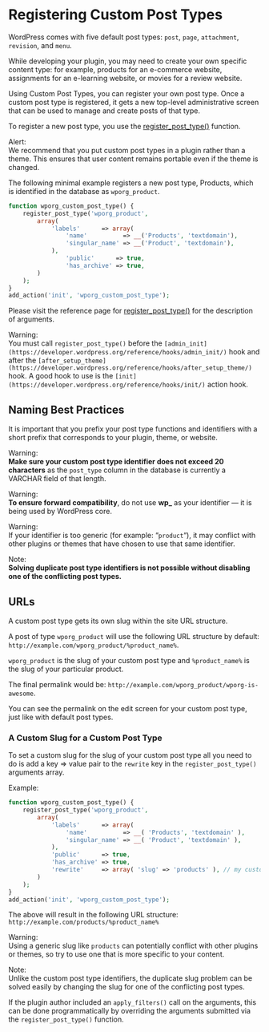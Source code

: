 # Registering Custom Post Types

WordPress comes with five default post types: `post`, `page`, `attachment`, `revision`, and `menu`.

While developing your plugin, you may need to create your own specific content type: for example, products for an e-commerce website, assignments for an e-learning website, or movies for a review website.

Using Custom Post Types, you can register your own post type. Once a custom post type is registered, it gets a new top-level administrative screen that can be used to manage and create posts of that type.

To register a new post type, you use the [register\_post\_type()](https://developer.wordpress.org/reference/functions/register_post_type/) function.

Alert:  
We recommend that you put custom post types in a plugin rather than a theme. This ensures that user content remains portable even if the theme is changed.

The following minimal example registers a new post type, Products, which is identified in the database as `wporg_product`.

```php
function wporg_custom_post_type() {
	register_post_type('wporg_product',
		array(
			'labels'      => array(
				'name'          => __('Products', 'textdomain'),
				'singular_name' => __('Product', 'textdomain'),
			),
				'public'      => true,
				'has_archive' => true,
		)
	);
}
add_action('init', 'wporg_custom_post_type');
```

Please visit the reference page for [register\_post\_type()](https://developer.wordpress.org/reference/functions/register_post_type/) for the description of arguments.

Warning:  
You must call `register_post_type()` before the `[admin_init](https://developer.wordpress.org/reference/hooks/admin_init/)` hook and after the `[after_setup_theme](https://developer.wordpress.org/reference/hooks/after_setup_theme/)` hook. A good hook to use is the `[init](https://developer.wordpress.org/reference/hooks/init/)` action hook.

## Naming Best Practices

It is important that you prefix your post type functions and identifiers with a short prefix that corresponds to your plugin, theme, or website.

Warning:  
**Make sure your custom post type identifier does not exceed 20 characters** as the `post_type` column in the database is currently a VARCHAR field of that length.

Warning:  
**To ensure forward compatibility**, do not use **wp\_** as your identifier — it is being used by WordPress core.

Warning:  
If your identifier is too generic (for example: “`product`“), it may conflict with other plugins or themes that have chosen to use that same identifier.

Note:  
**Solving duplicate post type identifiers is not possible without disabling one of the conflicting post types.**

## URLs

A custom post type gets its own slug within the site URL structure.

A post of type `wporg_product` will use the following URL structure by default: `http://example.com/wporg_product/%product_name%`.

`wporg_product` is the slug of your custom post type and `%product_name%` is the slug of your particular product.

The final permalink would be: `http://example.com/wporg_product/wporg-is-awesome`.

You can see the permalink on the edit screen for your custom post type, just like with default post types.

### A Custom Slug for a Custom Post Type

To set a custom slug for the slug of your custom post type all you need to do is add a key => value pair to the `rewrite` key in the `register_post_type()` arguments array.

Example:

```php
function wporg_custom_post_type() {
	register_post_type('wporg_product',
		array(
			'labels'      => array(
				'name'          => __( 'Products', 'textdomain' ),
				'singular_name' => __( 'Product', 'textdomain' ),
			),
			'public'      => true,
			'has_archive' => true,
			'rewrite'     => array( 'slug' => 'products' ), // my custom slug
		)
	);
}
add_action('init', 'wporg_custom_post_type');
```

The above will result in the following URL structure: `http://example.com/products/%product_name%`

Warning:  
Using a generic slug like `products` can potentially conflict with other plugins or themes, so try to use one that is more specific to your content.

Note:  
Unlike the custom post type identifiers, the duplicate slug problem can be solved easily by changing the slug for one of the conflicting post types.

If the plugin author included an `apply_filters()` call on the arguments, this can be done programmatically by overriding the arguments submitted via the `register_post_type()` function.